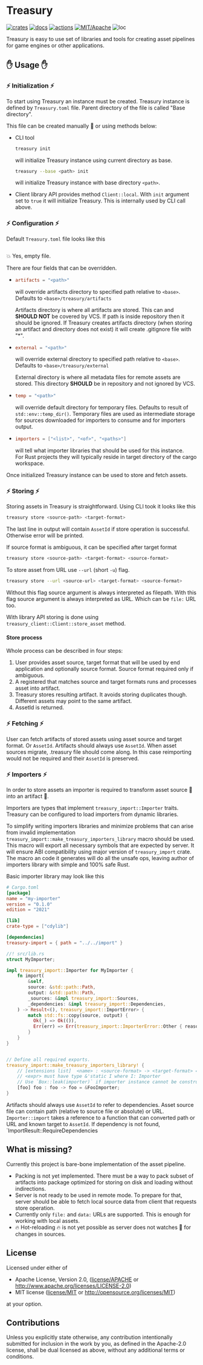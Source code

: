 # Treasury

[![crates](https://img.shields.io/crates/v/treasury.svg?style=for-the-badge&label=treasury)](https://crates.io/crates/treasury)
[![docs](https://img.shields.io/badge/docs.rs-treasury-66c2a5?style=for-the-badge&labelColor=555555&logoColor=white)](https://docs.rs/treasury)
[![actions](https://img.shields.io/github/workflow/status/arcana-engine/treasury/badge/master?style=for-the-badge)](https://github.com/arcana-engine/treasury/actions?query=workflow%3ARust)
[![MIT/Apache](https://img.shields.io/badge/license-MIT%2FApache-blue.svg?style=for-the-badge)](COPYING)
![loc](https://img.shields.io/tokei/lines/github/arcana-engine/treasury?style=for-the-badge)

Treasury is easy to use set of libraries and tools for creating asset pipelines for game engines or other applications.

## :hand: Usage :hand:

### :zap: Initialization :zap:

To start using Treasury an instance must be created.
Treasury instance is defined by `Treasury.toml` file.
Parent directory of the file is called "Base directory".

This file can be created manually :construction_worker: or using methods below:
* CLI tool
  ```sh
  treasury init
  ```
  will initialize Treasury instance using current directory as base.

  ```sh
  treasury --base <path> init
  ```
  will initialize Treasury instance with base directory `<path>`.
* Client library API provides method `Client::local`. With `init` argument set to `true` it will initialize Treasury. This is internally used by CLI call above.


### :zap: Configuration :zap:

Default `Treasury.toml` file looks like this
```toml
```
:boom: Yes, empty file.


There are four fields that can be overridden.

* ```toml
  artifacts = "<path>"
  ```
  will override artifacts directory to specified path relative to `<base>`. Defaults to `<base>/treasury/artifacts`

  Artifacts directory is where all artifacts are stored. This can and **SHOULD NOT** be covered by VCS. If path is inside repository then it should be ignored.
  If Treasury creates artifacts directory (when storing an artifact and directory does not exist) it will create .gitignore file with "*".

* ```toml
  external = "<path>"
  ```
  will override external directory to specified path relative to `<base>`. Defaults to `<base>/treasury/external`

  External directory is where all metadata files for remote assets are stored.
  This directory **SHOULD** be in repository and not ignored by VCS.

* ```toml
  temp = "<path>"
  ```
  will override default directory for temporary files. Defaults to result of `std::env::temp_dir()`.
  Temporary files are used as intermediate storage for sources downloaded for importers to consume and for importers output.

* ```toml
  importers = ["<list>", "<of>", "<paths>"]
  ```
  will tell what importer libraries that should be used for this instance.\
  For Rust projects they will typically reside in target directory of the cargo workspace.

Once initialized Treasury instance can be used to store and fetch assets.

### :zap: Storing :zap:

Storing assets in Treasury is straightforward.
Using CLI took it looks like this

```sh
treasury store <source-path> <target-format>
```

The last line in output will contain `AssetId` if store operation is successful.
Otherwise error will be printed.


If source format is ambiguous, it can be specified after target format

```sh
treasury store <source-path> <target-format> <source-format>
```


To store asset from URL use `--url` (short `-u`) flag.

```sh
treasury store --url <source-url> <target-format> <source-format>
```

Without this flag source argument is always interpreted as filepath.
With this flag source argument is always interpreted as URL. Which can be `file:` URL too.


With library API storing is done using `treasury_client::Client::store_asset` method.


#### Store process

Whole process can be described in four steps:
1. User provides asset source, target format that will be used by end application and optionally source format. Source format required only if ambiguous.
2. A registered that matches source and target formats runs and processes asset into artifact.
3. Treasury stores resulting artifact. It avoids storing duplicates though. Different assets may point to the same artifact.
4. AssetId is returned.


### :zap: Fetching :zap:

User can fetch artifacts of stored assets using asset source and target format.
Or `AssetId`. Artifacts should always use `AssetId`.
When asset sources migrate, .treasury file should come along. In this case reimporting would not be required and their `AssetId` is preserved.

### :zap: Importers :zap:

In order to store assets an importer is required to transform asset source :egg: into an artifact :baby_chick:.

Importers are types that implement `treasury_import::Importer` traits.\
Treasury can be configured to load importers from dynamic libraries.

To simplify writing importers libraries and minimize problems that can arise from invalid implementation `treasury_import::make_treasury_importers_library` macro should be used.\
This macro will export all necessary symbols that are expected by server.
It will ensure ABI compatibility using major version of `treasury_import` crate.
The macro an code it generates will do all the unsafe ops, leaving author of importers library with simple and 100% safe Rust.


Basic importer library may look like this

```toml
# Cargo.toml
[package]
name = "my-importer"
version = "0.1.0"
edition = "2021"

[lib]
crate-type = ["cdylib"]

[dependencies]
treasury-import = { path = "../../import" }
```

```rust
//! src/lib.rs
struct MyImporter;

impl treasury_import::Importer for MyImporter {
    fn import(
        &self,
        source: &std::path::Path,
        output: &std::path::Path,
        _sources: &impl treasury_import::Sources,
        _dependencies: &impl treasury_import::Dependencies,
    ) -> Result<(), treasury_import::ImportError> {
        match std::fs::copy(source, output) {
          Ok(_) => Ok(()),
          Err(err) => Err(treasury_import::ImporterError::Other { reason: "SOMETHING WENT WRONG".to_owned() }),
        }
    }
}


// Define all required exports.
treasury_import::make_treasury_importers_library! {
    // [extensions list]  <name> : <source-format> -> <target-format> = <expr>;
    // <expr> must have type &'static I where I: Importer
    // Use `Box::leak(importer)` if importer instance cannot be constructed in constant expression.
    [foo] foo : foo -> foo = &FooImporter;
}
```

Artifacts should always use `AssetId` to refer to dependencies.
Asset source file can contain path (relative to source file or absolute) or URL.
`Importer::import` takes a reference to a function that can converted path or URL and known target to `AssetId`.
If dependency is not found, `ImportResult::RequireDependencies

## What is missing?

Currently this project is bare-bone implementation of the asset pipeline.

* Packing is not yet implemented. There must be a way to pack subset of artifacts into package optimized for storing on disk and loading without indirections.
* Server is not ready to be used in remote mode. To prepare for that, server should be able to fetch local source data from client that requests store operation.
* Currently only `file:` and `data:` URLs are supported. This is enough for working with local assets.
* :fire: Hot-reloading :fire: is not yet possible as server does not watches :eyes: for changes in sources.

## License

Licensed under either of

* Apache License, Version 2.0, ([license/APACHE](license/APACHE) or http://www.apache.org/licenses/LICENSE-2.0)
* MIT license ([license/MIT](license/MIT) or http://opensource.org/licenses/MIT)

at your option.

## Contributions

Unless you explicitly state otherwise, any contribution intentionally submitted for inclusion in the work by you, as defined in the Apache-2.0 license, shall be dual licensed as above, without any additional terms or conditions.
